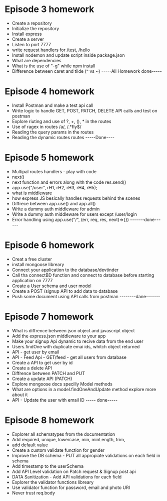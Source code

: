 # Episode 3 homework

- Create a repository
- Initialize the repository
- Install express
- Create a server
- Listen to port 7777
- write request handlers for /test, /hello
- Install nodemon and update script inside package.json
- What are dependencies
- What is the use of "-g" while npm install
- Difference between caret and tilde (^ vs ~)
  -----All Homework done-----

# Episode 4 homework

- Install Postman and make a test api call
- Write logic to handle GET, POST, PATCH, DELETE API calls and test on postman
- Explore riuting and use of ?, +, (), \* in the routes
- Use of ragex in routes /a/, /.\*fly$/
- Reading the query params in the routes
- Reading the dynamic routes routes
  -----Done----

# Episode 5 homework

- Multipal routes handlers - play with code
- next()
- next function and errors along with the code res.send()
- app.use("/user", rH1, rH2, rH3, rH4, rH5);
- what is middleware
- how express JS besically handles requests behind the scenes
- Diffrece between app.use() and app.all()
- Write a dummy auth middleware for admin
- Write a dummy auth middleware for users except /user/login
- Error handling using app.use("/", (err, req, res, next)=>{})
  -------done------

# Episode 6 homework

- Creat a free cluster
- install mongoose libreary
- Connect your application to the database/devtinder
- Call tha connectBD function and connect to database before starting application on 7777
- Create a User schema and user model
- Create a POST /signup API to add data to database
- Push some document using API calls from postman
  --------dane-------

# Episode 7 homework

- What is diffrence between json object and javascript object
- Add the express.json middleware to your app
- Make your signup Api dynamic to recive data from the end user
- Users.findOne with duplicate emai ids, whitch object returned
- API - get user by email
- API - Feed Api - GET/feed - get all users from database
- Create a API to get user by id
- Create a delete API
- Diffrence between PATCH and PUT
- Create a update API (PATCH)
- Explore mongoose docs specilly Model methods
- What are options in a model.findOneAndUpdate method explore more about it
- API - Update the user with email ID
  ----- done-----

# Episode 8 homework

- Explorer all schematypes from the documentation
- Add required, unique, lowercase, min, minLength, trim,
- add default value
- Create a custom validate function for gender
- Improve the DB schema - PUT all appropiate validations on each field in schema
- Add timestamp to the userSchema
- Add API Level validation on Patch request & Signup post api
- DATA Sanitization - Add API validations for each field
- Explorer the validator functions libreary
- Use validator function for password, email and photo URl
- Never trust req.body
